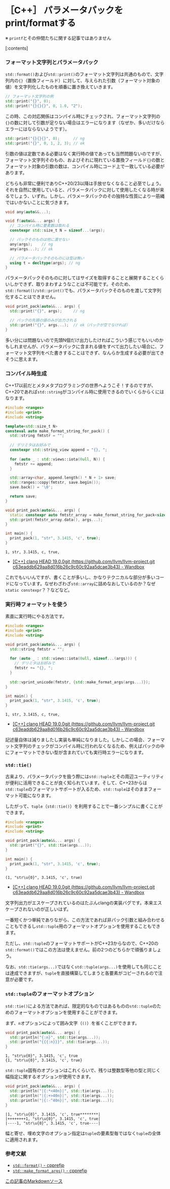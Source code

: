 # ［C++］ パラメータパックをprint/formatする

※ `printf`とその仲間たちに関する記事ではありません

[:contents]

### フォーマット文字列とパラメータパック

`std::format()`および`std::print()`のフォーマット文字列は共通のもので、文字列内の`{}`（置換フィールド）に対して、与えられた引数（フォーマット対象の値）を文字列化したものを順番に置き換えていきます。

```cpp
// フォーマット文字列の例
std::print("{}", 0);
std::print("{}{}{}", 0, 1.0, "2");
```

この時、この対応関係はコンパイル時にチェックされ、フォーマット文字列の`{}`の数に対して引数が足りない場合はエラーになります（なぜか、多いだけならエラーにはならないようです）。

```cpp
std::print("{}{}{}", 0);      // ng
std::print("{}", 0, 1, 2, 3); // ok
```

引数の値は定数である必要はなく実行時の値であっても当然問題ないのですが、フォーマット文字列そのもの、およびそれに現れている置換フィールド`{}`の数とフォーマット対象の引数の数は、コンパイル時にコード上で一致している必要があります。

どちらも非常に便利でありC++20/23以降は手放せなくなること必至でしょう。それを自然に使用していると、パラメータパックに対して使用したくなる時が来るでしょう、いずれ。しかし、パラメータパックのその独特な性質により一筋縄ではいかないことに気づきます。

```cpp
void any(auto&&...);

void f(auto&&... args) {
  // コンパイル時に要素数は取れる
  constexpr std::size_t N = sizeof...(args);

  // パックそのものは他に渡せない
  any(args);    // ng
  any(args...); // ok

  // パラメータパックそのものには型は無い
  using t = decltype(args); // ng
}
```

パラメータパックそのものに対してはサイズを取得することと展開することくらいしかできず、取りまわすようなことは不可能です。そのため、`std::format()/std::print()`でも、パラメータパックそのものを渡して文字列化することはできません。

```cpp
void print_pack(auto&&... args) {
  std::print("{}", args);     // ng

  // パックの先頭の値のみが出力される
  std::print("{}", args...);  // ok（パックが空でなければ）
}
```

多い分には問題ないので先頭N個だけ出力したければこういう感じでもいいのかもしれませんが、パラメータパックに含まれる値をすべて出力したい場合に、フォーマット文字列をべた書きすることはできず、なんらか生成する必要が出てきそうに思えます。

### コンパイル時生成

C++17以前だとメタメタプログラミングの世界へようこそ！するのですが、C++20であれば`std::string`がコンパイル時に使用できるのでいくらからくにはなります。

```cpp
#include <ranges>
#include <print>
#include <string>

template<std::size_t N>
consteval auto make_format_string_for_pack() {
  std::string fmtstr = "";
  
  // デリミタはお好みで
  constexpr std::string_view append = "{}, ";
  
  for (auto _ : std::views::iota(0ull, N)) {
    fmtstr += append;
  }

  std::array<char, append.length() * N + 1> save;
  std::ranges::copy(fmtstr, save.begin());
  save.back() = '\0';

  return save;
}

void print_pack(auto&&... args) {
  static constexpr auto fmtstr_array = make_format_string_for_pack<sizeof...(args)>();
  std::print(fmtstr_array.data(), args...);
}

int main() {
  print_pack(1, "str", 3.1415, 'c', true);
}
```
```
1, str, 3.1415, c, true, 
```

- [[C++] clang HEAD 19.0.0git (https://github.com/llvm/llvm-project.git c63eaddb629aa8d016b26c9c60c92aa5dcae3b43) - Wandbox](https://wandbox.org/permlink/Xbz0QTz6UvAWFIat)

これでもいいんですが、書くことが多いし、かなりテクニカルな部分が多いコードになっています。なぜわざわざ`std::array`に詰めなおしているのか？なぜ`static constexpr`？？などなど。

### 実行時フォーマットを使う

素直に実行時にやる方法です。

```cpp
#include <ranges>
#include <print>
#include <string>

void print_pack(auto&&... args) {
  std::string fmtstr = "";
  
  for (auto _ : std::views::iota(0ull, sizeof...(args))) {
    // デリミタはお好みで
    fmtstr += "{}, ";
  }
  
  std::vprint_unicode(fmtstr, {std::make_format_args(args...)});
}

int main() {
  print_pack(1, "str", 3.1415, 'c', true);
}
```
```
1, str, 3.1415, c, true, 
```

- [[C++] clang HEAD 19.0.0git (https://github.com/llvm/llvm-project.git c63eaddb629aa8d016b26c9c60c92aa5dcae3b43) - Wandbox](https://wandbox.org/permlink/j3AH6q05VoDYieiB)

記述量自体は減りましたし実装も単純になりました。しかしこの場合、フォーマット文字列のチェックがコンパイル時に行われなくなるため、例えばパックの中にフォーマットできない型が含まれていても実行時エラーになります。

### `std::tie()`

古来より、パラメータパックを扱う際には`std::tuple`とその周辺ユーティリティが便利に活用できることが良く知られています。そして、C++23からは`std::tuple`のフォーマットサポートが入るため、`std::tuple`はそのままフォーマット可能になります。

したがって、`tuple`（`std::tie()`）を利用することで一番シンプルに書くことができます。

```cpp
#include <ranges>
#include <print>
#include <string>

void print_pack(auto&&... args) {
  std::print("{}", std::tie(args...));
}

int main() {
  print_pack(1, "str", 3.1415, 'c', true);
}
```
```
(1, "str\u{0}", 3.1415, 'c', true) 
```

- [[C++] clang HEAD 19.0.0git (https://github.com/llvm/llvm-project.git c63eaddb629aa8d016b26c9c60c92aa5dcae3b43) - Wandbox](https://wandbox.org/permlink/UNMBKUnAqbHeDp0E)


文字列出力がエスケープされているのはたぶんclangの実装バグです。本来エスケープされないのが正しいはず。

一番短くかつ単純でありながら、この方法であれば非パック引数と組み合わせることもできるし`std::tuple`用のフォーマットオプションを使用することもできます。

ただし、`std::tuple`のフォーマットサポートがC++23からなので、C++20の`std::format()`ではこの方法は使えません。前の2つのどちらかで頑張りましょう。

なお、`std::tie(args...)`ではなく`std::tuple(args...)`を使用しても同じことは達成できますが、`tuple`を直接構築してしまうと各要素がコピーされるので注意が必要です。

### `std::tuple`のフォーマットオプション

`std::tie()`による方法であれば、限定的なものではあるものの`std::tuple`のためのフォーマットオプションを使用することができます。

まず、`n`オプションによって囲み文字（`()`）を省くことができます。

```cpp
void print_pack(auto&&... args) {
  std::println("{:n}", std::tie(args...));
  std::println("{{{:n}}}", std::tie(args...));
}
```
```
1, "str\u{0}", 3.1415, 'c', true
{1, "str\u{0}", 3.1415, 'c', true}
```

`std::tuple`固有のオプションはこれくらいで、残りは整数型等他の型と同じく幅指定に関するオプションが使用できます。

```cpp
void print_pack(auto&&... args) {
  std::println("|{:*<40n}|", std::tie(args...));
  std::println("|{:+>40n}|", std::tie(args...));
  std::println("|{:-^40n}|", std::tie(args...));
}
```
```
|1, "str\u{0}", 3.1415, 'c', true********|
|++++++++1, "str\u{0}", 3.1415, 'c', true|
|----1, "str\u{0}", 3.1415, 'c', true----|
```

幅と寄せ、埋め文字のオプション指定は`tuple`の要素型毎ではなく`tuple`の全体に適用されます。

### 参考文献

- [`std::format()` - cpprefjp](https://cpprefjp.github.io/reference/format/format.html)
- [`std::make_format_args()` - cpprefjp](https://cpprefjp.github.io/reference/format/make_format_args.html)

[この記事のMarkdownソース](https://github.com/onihusube/blog/blob/master/2024/20240628_print_pack.md)
